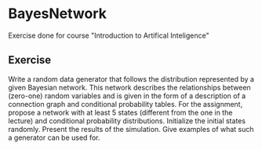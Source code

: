 # BayesNetwork


Exercise done for course "Introduction to Artifical Inteligence"

## Exercise
Write a random data generator that follows the distribution represented by a given Bayesian network. This network describes the relationships between (zero-one) random variables and is given in the form of a description of a connection graph and conditional probability tables. For the assignment, propose a network with at least 5 states (different from the one in the lecture) and conditional probability distributions. Initialize the initial states randomly. Present the results of the simulation. Give examples of what such a generator can be used for. 
